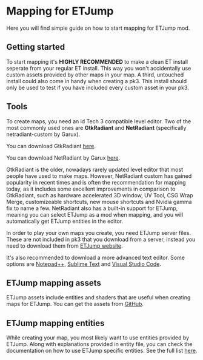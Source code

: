 # Mapping for ETJump
Here you will find simple guide on how to start mapping for ETJump mod.

## Getting started
To start mapping it's **HIGHLY RECOMMENDED** to make a clean ET install seperate from your regular ET install. This way you won't accidentally use custom assets provided by other maps in your map. A third, untouched install could also come in handy when creating a pk3. This install should only be used to test if you have included every custom asset in your pk3.

## Tools
To create maps, you need an id Tech 3 compatible level editor. Two of the most commonly used ones are **GtkRadiant** and **NetRadiant** (specifically netradiant-custom by Garux).

You can download GtkRadiant [here](http://icculus.org/gtkradiant/).

You can download NetRadiant by Garux [here](https://github.com/Garux/netradiant-custom).

GtkRadiant is the older, nowadays rarely updated level editor that most people have used to make maps. However, NetRadiant custom has gained popularity in recent times and is often the recommendation for mapping today, as it includes some excellent improvements in comparison to GtkRadiant, such as hardware accelerated 3D window, UV Tool, CSG Wrap Merge, customizeable shortcuts, new mouse shortcuts and Nvidia gamma fix to name a few. NetRadiant also has a built-in support for ETJump, meaning you can select ETJump as a mod when mapping, and you will automatically get ETJump entities in the editor.

In order to play your own maps you create, you need ETJump server files. These are not included in pk3 that you download from a server, instead you need to download them from [ETJump website](https://etjump.com/).

It's also recommended to download a more advanced text editor. Some options are [Notepad++](https://notepad-plus-plus.org/), [Sublime Text](https://www.sublimetext.com/) and [Visual Studio Code](https://code.visualstudio.com/).

## ETJump mapping assets
ETJump assets include entities and shaders that are useful when creating maps for ETJump.
You can get the assets from [GitHub](https://github.com/etjump/mapping).

## ETJump mapping entities
While creating your map, you most likely want to use entities provided by ETJump. Along with explanations provided in entity file, you can check the documentation on how to use ETJump specific entities. See the full list [here](mapping_entities.md).
